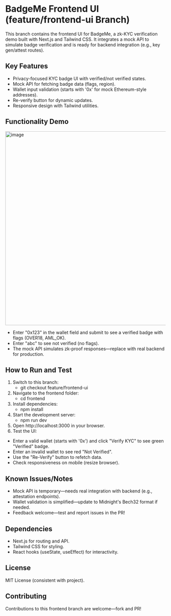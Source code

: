 # BadgeMe Frontend UI (feature/frontend-ui Branch)

This branch contains the frontend UI for BadgeMe, a zk-KYC verification demo built with Next.js and Tailwind CSS. It integrates a mock API to simulate badge verification and is ready for backend integration (e.g., key gen/attest routes).

## Key Features
- Privacy-focused KYC badge UI with verified/not verified states.
- Mock API for fetching badge data (flags, region).
- Wallet input validation (starts with '0x' for mock Ethereum-style addresses).
- Re-verify button for dynamic updates.
- Responsive design with Tailwind utilities.

## Functionality Demo
<img width="1366" height="608" alt="image" src="https://github.com/user-attachments/assets/971ebc45-c871-44e1-983f-476ca07bc4e5" />

- Enter "0x123" in the wallet field and submit to see a verified badge with flags (OVER18, AML_OK).
- Enter "abc" to see not verified (no flags).
- The mock API simulates zk-proof responses—replace with real backend for production.

## How to Run and Test
1. Switch to this branch:
   - git checkout feature/frontend-ui
2. Navigate to the frontend folder:
   - cd frontend
3. Install dependencies:
   - npm install
4. Start the development server:
   - npm run dev
5. Open http://localhost:3000 in your browser.
6. Test the UI:
- Enter a valid wallet (starts with '0x') and click "Verify KYC" to see green "Verified" badge.
- Enter an invalid wallet to see red "Not Verified".
- Use the "Re-Verify" button to refetch data.
- Check responsiveness on mobile (resize browser).

## Known Issues/Notes
- Mock API is temporary—needs real integration with backend (e.g., attestation endpoints).
- Wallet validation is simplified—update to Midnight's Bech32 format if needed.
- Feedback welcome—test and report issues in the PR!

## Dependencies
- Next.js for routing and API.
- Tailwind CSS for styling.
- React hooks (useState, useEffect) for interactivity.

## License
MIT License (consistent with project).

## Contributing
Contributions to this frontend branch are welcome—fork and PR!
